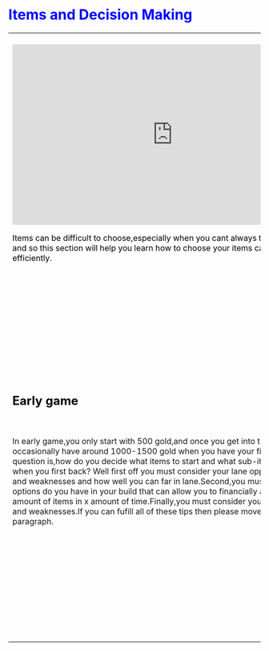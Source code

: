 <DOCTYPE html>
<html>
<head>
<style>
div {
    border: 1px solid black;
    background-color: darkgreen;
    padding-top: 50px;
    padding-right: 30px;
    padding-bottom: 50px;
    padding-left: 80px;
}
</style
</head>
<title>Itemization and Decision Making</title>
<body background="https://s-media-cache-ak0.pinimg.com/originals/d9/0d/05/d90d054b91ffc686e6c659a0c415e9dd.jpg">

<h1 style="color:blue;">Items and Decision Making</h1>

<table>
 <tr>
   <td><br><iframe width="640" height="360" src="https://www.youtube.com/embed/0HGU77c2HIE" frameborder="0" allowfullscreen></iframe> <p style="color:black;">Items can be difficult to choose,especially when you cant always test different builds and so this section will help you learn how to choose your items carefully,and efficiently.</p> </td>
  </tr>
  <tr>
  <td><h2 style="color:black;">Early game</h2><br>
  <p>In early game,you only start with 500 gold,and once you get into that lane phase,you occasionally have around 1000-1500 gold when you have your first back.So the question is,how do you decide what items to start and what sub-items do you get when you first back?
  Well first off you must consider your lane opponent's strengths and weaknesses and how well you can far in lane.Second,you must think of what options do you have in your build that can allow you to financially able to get x amount of items in x amount of time.Finally,you must consider your team's strengths and weaknesses.If you can fufill all of these tips then please move on to the next paragraph.</p>
  </td>
  <td><h3 style="color:black;">Thinking ahead</h3><br>
  <p style="color:black;">If you want to take the early game item stage to the next level then I suggest taking a specific set of starting items when you begin the lane phase.For an example on Ekko I sometimes start with the normal doran ring and two potions,however after the first back if I have atleast 850 gold I buy corrupting potion and a dark seal.This is when I am snowballing the lane phase and utterly destroying my opponent.</p>
 </td> 
 <td><h2>
 
 
 
 </td>
  </tr>
  <tr>
    <td></td>
    <td></td> 
    <td></td>
  </tr>
</table>






</body>
</html>
